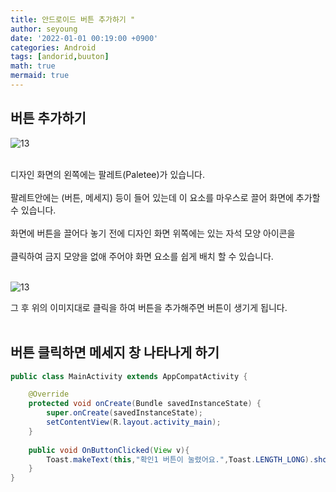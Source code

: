 ```yaml
---
title: 안드로이드 버튼 추가하기 "
author: seyoung
date: '2022-01-01 00:19:00 +0900'
categories: Android
tags: [andorid,buuton]
math: true
mermaid: true
---
```


## 버튼 추가하기

![13](https://user-images.githubusercontent.com/54762273/147830076-e5294087-3585-4065-a5a2-de84a525e74c.PNG)

<br>
디자인 화면의 왼쪽에는 팔레트(Paletee)가 있습니다. <br><br>
팔레트안에는 (버튼, 메세지) 등이 들어 있는데 이 요소를 마우스로 끌어 화면에 추가할 수 있습니다. <br><br>
화면에 버튼을 끌어다 놓기 전에 디자인 화면 위쪽에는 있는 자석 모양 아이콘을 <br><br>
클릭하여 금지 모양을 없애 주어야 화면 요소를 쉽게 배치 할 수 있습니다.<br><br>

![13](https://user-images.githubusercontent.com/54762273/147830407-c6793fa9-410e-474d-ab76-64c1559d0e66.jpg)

그 후 위의 이미지대로 클릭을 하여 버튼을 추가해주면 버튼이 생기게 됩니다.<br><br>

## 버튼 클릭하면 메세지 창 나타나게 하기

```java
public class MainActivity extends AppCompatActivity {

    @Override
    protected void onCreate(Bundle savedInstanceState) {
        super.onCreate(savedInstanceState);
        setContentView(R.layout.activity_main);
    }
    
    public void OnButtonClicked(View v){
        Toast.makeText(this,"확인1 버튼이 눌렸어요.",Toast.LENGTH_LONG).show();
    }
}
```



